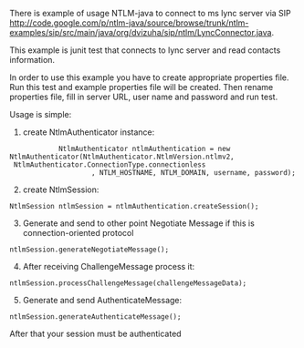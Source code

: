 There is example of usage NTLM-java to connect to ms lync server via SIP http://code.google.com/p/ntlm-java/source/browse/trunk/ntlm-examples/sip/src/main/java/org/dvizuha/sip/ntlm/LyncConnector.java.

This example is junit test that connects to lync server and read contacts information.

In order to use this example you have to create appropriate properties file. Run this test and example properties file will be created. Then rename properties file, fill in server URL, user name and password and run test.


Usage is simple:
1) create NtlmAuthenticator instance:
```
            NtlmAuthenticator ntlmAuthentication = new NtlmAuthenticator(NtlmAuthenticator.NtlmVersion.ntlmv2,
 NtlmAuthenticator.ConnectionType.connectionless
                    , NTLM_HOSTNAME, NTLM_DOMAIN, username, password);
```

2) create NtlmSession:
```
NtlmSession ntlmSession = ntlmAuthentication.createSession();
```

3) Generate and send to other point Negotiate Message if this is connection-oriented protocol
```
ntlmSession.generateNegotiateMessage();
```

4) After receiving ChallengeMessage process it:
```
ntlmSession.processChallengeMessage(challengeMessageData);
```

5) Generate and send AuthenticateMessage:
```
ntlmSession.generateAuthenticateMessage();
```

After that your session must be authenticated